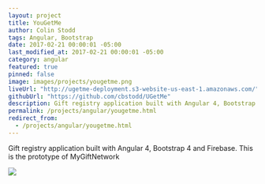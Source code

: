 ```yaml
---
layout: project
title: YouGetMe
author: Colin Stodd
tags: Angular, Bootstrap
date: 2017-02-21 00:00:01 -05:00
last_modified_at: 2017-02-21 00:00:01 -05:00
category: angular
featured: true
pinned: false
image: images/projects/yougetme.png
liveUrl: "http://ugetme-deployment.s3-website-us-east-1.amazonaws.com/"
githubUrl: "https://github.com/cbstodd/UGetMe"
description: Gift registry application built with Angular 4, Bootstrap 4 and Firebase. This is the prototype of MyGiftNetwork
permalink: /projects/angular/yougetme.html
redirect_from:
  - /projects/angular/yougetme.html
---
```


Gift registry application built with Angular 4, Bootstrap 4 and Firebase. This is the prototype of MyGiftNetwork

<img src="{{ project.image }}" class="image fit">

